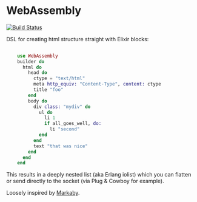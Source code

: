 WebAssembly
===========
[![Build Status](https://travis-ci.org/herenowcoder/webassembly.svg?branch=master)](https://travis-ci.org/herenowcoder/webassembly)

DSL for creating html structure straight with Elixir blocks:

```Elixir
    
    use WebAssembly
    builder do
      html do
        head do
          ctype = "text/html"
          meta http_equiv: "Content-Type", content: ctype
          title "foo"
        end
        body do
          div class: "mydiv" do
            ul do
              li 1
              if all_goes_well, do:
                li "second"
            end
          end
          text "that was nice"
        end
      end
    end
```

This results in a deeply nested list (aka Erlang iolist)
which you can flatten or send directly to the socket
(via Plug & Cowboy for example).
 
Loosely inspired by [Markaby].

[markaby]: http://markaby.github.io/
